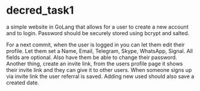 # decred_task1
a simple website in GoLang that allows for a user to create a new account and to login. Password should be securely stored using bcrypt and salted.

 For a next commit, when the user is logged in you can let them edit their profile. Let them set a Name, Email, Telegram, Skype, WhatsApp, Signal. All fields are optional. Also have them be able to change their password. Another thing, create an invite link, from the users profile page it shows their invite link and they can give it to other users. When someone signs up via invite link the user referral is saved. Adding new used should also save a created date.
